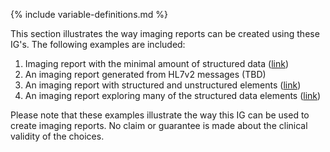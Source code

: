 {% include variable-definitions.md %}

This section illustrates the way imaging reports can be created using these IG's. The following examples are included:

1. Imaging report with the minimal amount of structured data ([link](./example-unstructured.html))
2. An imaging report generated from HL7v2 messages (TBD)
3. An imaging report with structured and unstructured elements ([link](./example-semi-structured.html))
4. An imaging report exploring many of the structured data elements ([link](./example-structured.html))

Please note that these examples illustrate the way this IG can be used to create imaging reports. No claim or guarantee is made about the clinical validity of the choices.
